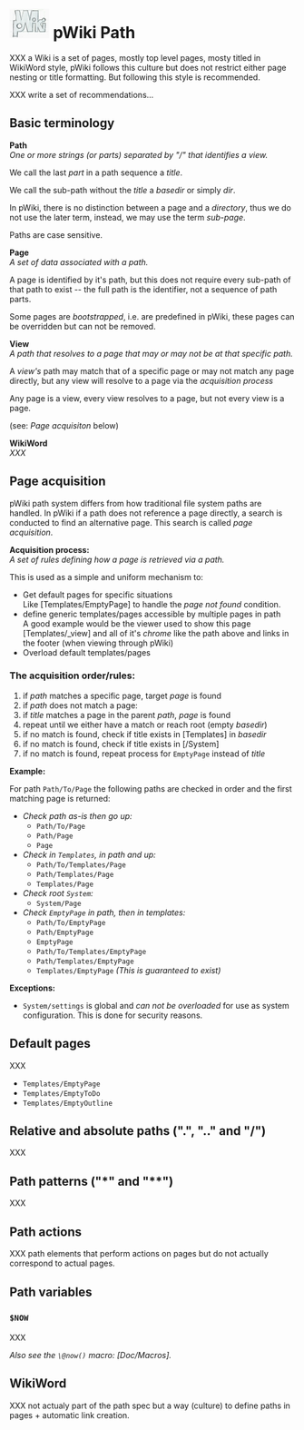 # ![pWiki](img/pWiki-i.jpg) pWiki Path

XXX a Wiki is a set of pages, mostly top level pages, mosty titled in
WikiWord style, pWiki follows this culture but does not restrict either 
page nesting or title formatting. But following this style is recommended.

XXX write a set of recommendations...



## Basic terminology

**Path**  
_One or more strings (or parts) separated by "/" that identifies a view._

We call the last _part_ in a path sequence a _title_.

We call the sub-path without the _title_ a _basedir_ or simply _dir_.

In pWiki, there is no distinction between a page and a _directory_, thus
we do not use the later term, instead, we may use the term _sub-page_.

Paths are case sensitive.


**Page**  
_A set of data associated with a path._

A page is identified by it's path, but this does not require every
sub-path of that path to exist -- the full path is the identifier, not
a sequence of path parts.

Some pages are _bootstrapped_, i.e. are predefined in pWiki, these pages
can be overridden but can not be removed.


**View**  
_A path that resolves to a page that may or may not be at that specific
path._

A _view's_ path may match that of a specific page or may not match any
page directly, but any view will resolve to a page via the _acquisition 
process_

Any page is a view, every view resolves to a page, but not every view 
is a page.

(see: _Page acquisiton_ below)


**WikiWord**  
_XXX_


## Page acquisition

pWiki path system differs from how traditional file system paths are 
handled. In pWiki if a path does not reference a page directly, a search 
is conducted to find an alternative page. This search is called _page 
acquisition_.

**Acquisition process:**  
_A set of rules defining how a page is retrieved via a path._


This is used as a simple and uniform mechanism to:
- Get default pages for specific situations  
  Like [Templates/EmptyPage] to handle the _page not found_ condition.
- define generic templates/pages accessible by multiple pages in path  
  A good example would be the viewer used to show this page [Templates/\_view]
  and all of it's _chrome_ like the path above and links in the footer 
  (when viewing through pWiki)
- Overload default templates/pages


### The acquisition order/rules:

1. if _path_ matches a specific page, target _page_ is found 
1. if _path_ does not match a page:
  1. if _title_ matches a page in the parent _path_, _page_ is found
  1. repeat until we either have a match or reach root (empty _basedir_)
1. if no match is found, check if title exists in [Templates] in _basedir_
1. if no match is found, check if title exists in [/System]
1. if no match is found, repeat process for `EmptyPage` instead of _title_


**Example:**  

For path `Path/To/Page` the following paths are checked in order 
and the first matching page is returned:

- _Check path as-is then go up:_
  - `Path/To/Page` 
  - `Path/Page`
  - `Page`
- _Check in `Templates`, in path and up:_
  - `Path/To/Templates/Page`
  - `Path/Templates/Page`
  - `Templates/Page`
- _Check root `System`:_
  - `System/Page`
- _Check `EmptyPage` in path, then in templates:_
  - `Path/To/EmptyPage`
  - `Path/EmptyPage`
  - `EmptyPage`
  - `Path/To/Templates/EmptyPage`
  - `Path/Templates/EmptyPage`
  - `Templates/EmptyPage` _(This is guaranteed to exist)_


**Exceptions:**

- `System/settings` is global and _can not be overloaded_ for use as 
system configuration. This is done for security reasons.



## Default pages

XXX

- `Templates/EmptyPage`
- `Templates/EmptyToDo`
- `Templates/EmptyOutline`



## Relative and absolute paths (".", ".." and "/")

XXX



## Path patterns ("\*" and "\*\*")

XXX



## Path actions

XXX path elements that perform actions on pages but do not actually 
correspond to actual pages.



## Path variables

### `$NOW`

XXX

_Also see the `\@now()` macro: [Doc/Macros]._



## WikiWord

XXX not actualy part of the path spec but a way (culture) to define paths 
in pages + automatic link creation.


<!-- @filter(markdown) -->
<!-- vim:set ts=4 sw=4 ft=markdown spell : -->
